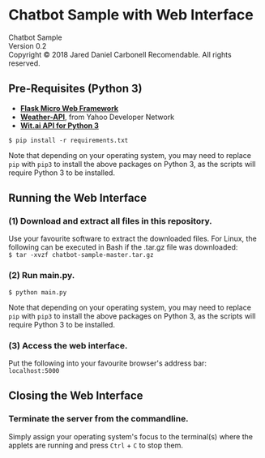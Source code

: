 # Chatbot Sample with Web Interface
Chatbot Sample  
Version 0.2  
Copyright &copy; 2018 Jared Daniel Carbonell Recomendable. All rights reserved.

## Pre-Requisites (Python 3)
* [**Flask Micro Web Framework**](http://flask.pocoo.org/)
* [**Weather-API**](https://developer.yahoo.com/weather/), from Yahoo Developer Network
* [**Wit.ai API for Python 3**](https://github.com/wit-ai/pywit)
```
$ pip install -r requirements.txt
```
Note that depending on your operating system, you may need to replace `pip` with `pip3` to install the above packages on Python 3, as the scripts will require Python 3 to be installed.

## Running the Web Interface

### (1) Download and extract all files in this repository.  
Use your favourite software to extract the downloaded files. For Linux, the following can be executed in Bash if the .tar.gz file was downloaded:  
```$ tar -xvzf chatbot-sample-master.tar.gz```

### (2) Run main.py.
```
$ python main.py
```
Note that depending on your operating system, you may need to replace `pip` with `pip3` to install the above packages on Python 3, as the scripts will require Python 3 to be installed.

### (3) Access the web interface.  
Put the following into your favourite browser's address bar:  
```localhost:5000 ```

## Closing the Web Interface

### Terminate the server from the commandline.
Simply assign your operating system's focus to the terminal(s) where the applets are running and press `Ctrl` + `C` to stop them.
